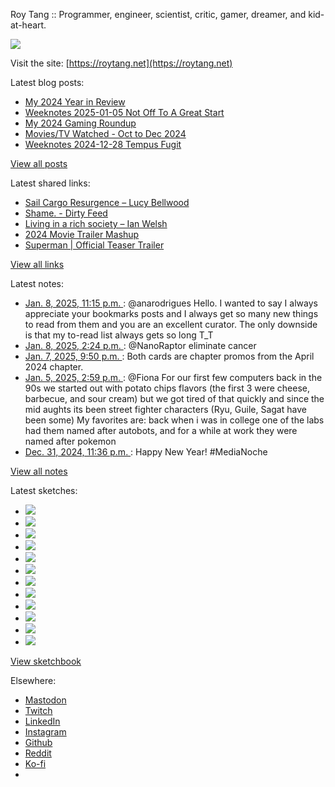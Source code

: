 Roy Tang :: Programmer, engineer, scientist, critic, gamer, dreamer, and kid-at-heart.

![](https://roytang.net/static/img/profile.jpg)

Visit the site: [https://roytang.net](https://roytang.net)

Latest blog posts:

- [My 2024 Year in Review](https://roytang.net/2025/01/2024-year-in-review/)
- [Weeknotes 2025-01-05 Not Off To A Great Start](https://roytang.net/2025/01/weeknotes-01-05/)
- [My 2024 Gaming Roundup](https://roytang.net/2024/12/2024-gaming-roundup/)
- [Movies/TV Watched - Oct to Dec 2024](https://roytang.net/2024/12/movies-tv-oct-dec-2024/)
- [Weeknotes 2024-12-28 Tempus Fugit](https://roytang.net/2024/12/weeknotes-12-28/)

[View all posts](https://roytang.net/blog)

Latest shared links:

- [Sail Cargo Resurgence – Lucy Bellwood](https://roytang.net/2024/12/8da9d779ad6716b7628de4f2f793b4ec/)
- [Shame. - Dirty Feed](https://roytang.net/2024/12/6ed3376111caa8ae2b1e676fadb69528/)
- [Living in a rich society – Ian Welsh](https://roytang.net/2024/12/0663b4cef0d10d35162dc8203e8bd186/)
- [2024 Movie Trailer Mashup](https://roytang.net/2024/12/7901c31b510a4432ed73605e849ea149/)
- [Superman | Official Teaser Trailer](https://roytang.net/2024/12/500e11b215332af781fb5674c35e6df5/)

[View all links](https://roytang.net/links)

Latest notes:

- [Jan. 8, 2025, 11:15 p.m. ](https://roytang.net/2025/01/113793387779106497/): @anarodrigues Hello. I wanted to say I always appreciate your bookmarks posts and I always get so many new things to read from them and you are an excellent curator. The only downside is that my to-read list always gets so long T_T
- [Jan. 8, 2025, 2:24 p.m. ](https://roytang.net/2025/01/113791299822477038/): @NanoRaptor eliminate cancer
- [Jan. 7, 2025, 9:50 p.m. ](https://roytang.net/2025/01/m5vd0p9/): Both cards are chapter promos from the April 2024 chapter.
- [Jan. 5, 2025, 2:59 p.m. ](https://roytang.net/2025/01/113774452484587744/): @Fiona For our first few computers back in the 90s we started out with potato chips flavors (the first 3 were cheese, barbecue, and sour cream) but we got tired of that quickly and since the mid aughts its been street fighter characters (Ryu, Guile, Sagat have been some) My favorites are: back when i was in college one of the labs had them named after autobots, and for a while at work they were named after pokemon
- [Dec. 31, 2024, 11:36 p.m. ](https://roytang.net/2024/12/113748175074134664/): Happy New Year! #MediaNoche

[View all notes](https://roytang.net/notes)

Latest sketches:


- ![](https://roytang.net/media/cache/32/e6/32e6bccc49e8369f7e33d4b393e24821.jpg)
- ![](https://roytang.net/media/cache/6d/bb/6dbb65d9198fe1692eed00385ef079c4.jpg)
- ![](https://roytang.net/media/cache/55/78/5578c142afd534e31f9723865e041b14.jpg)
- ![](https://roytang.net/media/cache/11/0b/110b905affbef32264adf4c2f7a3e608.jpg)
- ![](https://roytang.net/media/cache/60/c6/60c68c0db7d473687683874eb35fb4f8.jpg)
- ![](https://roytang.net/media/cache/55/80/5580f7da860316f676969d8b08f2066f.jpg)
- ![](https://roytang.net/media/cache/de/79/de796fdabfe4c65636e385f4dabe7d7d.jpg)
- ![](https://roytang.net/media/cache/f2/b0/f2b07114ca00b8f1da1d37307ce9d52b.jpg)
- ![](https://roytang.net/media/cache/ba/d5/bad5f72b2a016bb45c230ceffd2dc203.jpg)
- ![](https://roytang.net/media/cache/97/f4/97f4800a23c3d65586f62a9904baf15c.jpg)
- ![](https://roytang.net/media/cache/98/b7/98b731ba93be900ebd53bfd8fb391b40.jpg)
- ![](https://roytang.net/media/cache/88/e5/88e59dd5a9e6be8fc0b0d50b79e15161.jpg)

[View sketchbook](https://roytang.net/albums/sketchbook)


Elsewhere:

- [Mastodon](https://indieweb.social/@roytang)
- [Twitch](https://twitch.tv/twitchyroy)
- [LinkedIn](https://www.linkedin.com/in/roytang)
- [Instagram](https://instagram.com/roytang0400)
- [Github](https://github.com/roytang)
- [Reddit](https://reddit.com/u/hungryroy)
- [Ko-fi](https://ko-fi.com/roytang)
- [](mailto:hello@roytang.net)